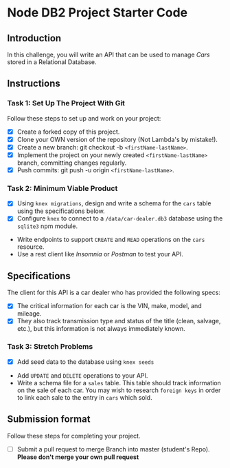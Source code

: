 # Node DB2 Project Starter Code

## Introduction

In this challenge, you will write an API that can be used to manage _Cars_ stored in a Relational Database.

## Instructions

### Task 1: Set Up The Project With Git

Follow these steps to set up and work on your project:

- [x] Create a forked copy of this project.
- [x] Clone your OWN version of the repository (Not Lambda's by mistake!).
- [x] Create a new branch: git checkout -b `<firstName-lastName>`.
- [x] Implement the project on your newly created `<firstName-lastName>` branch, committing changes regularly.
- [x] Push commits: git push -u origin `<firstName-lastName>`.

### Task 2: Minimum Viable Product

- [x] Using `knex migrations`, design and write a schema for the `cars` table using the specifications below.
- [x] Configure `knex` to connect to a `/data/car-dealer.db3` database using the `sqlite3` npm module.
- Write endpoints to support `CREATE` and `READ` operations on the `cars` resource.
- Use a rest client like _Insomnia_ or _Postman_ to test your API.

## Specifications

The client for this API is a car dealer who has provided the following specs:

- [x] The critical information for each car is the VIN, make, model, and mileage.
- [x] They also track transmission type and status of the title (clean, salvage, etc.), but this information is not always immediately known.

### Task 3: Stretch Problems

- [x] Add seed data to the database using `knex seeds`
- Add `UPDATE` and `DELETE` operations to your API.
- Write a schema file for a `sales` table. This table should track information on the sale of each car. You may wish to research `foreign keys` in order to link each sale to the entry in `cars` which sold.

## Submission format

Follow these steps for completing your project.

- [ ] Submit a pull request to merge <firstName-lastName> Branch into master (student's Repo). **Please don't merge your own pull request**
